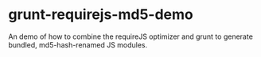 grunt-requirejs-md5-demo
========================

An demo of how to combine the requireJS optimizer and grunt to generate bundled, md5-hash-renamed JS modules.
